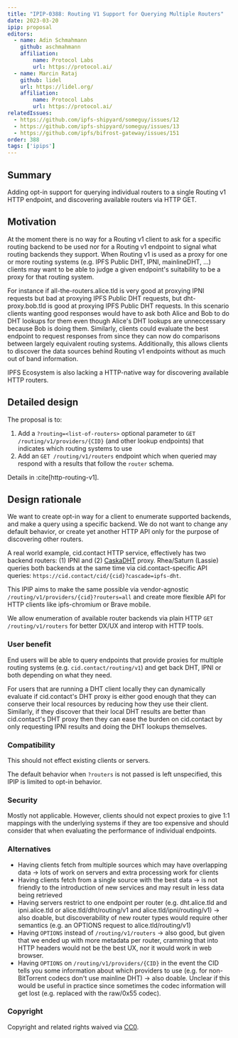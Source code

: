 ```yaml
---
title: "IPIP-0388: Routing V1 Support for Querying Multiple Routers"
date: 2023-03-20
ipip: proposal
editors:
  - name: Adin Schmahmann
    github: aschmahmann
    affiliation:
        name: Protocol Labs
        url: https://protocol.ai/
  - name: Marcin Rataj
    github: lidel
    url: https://lidel.org/
    affiliation:
        name: Protocol Labs
        url: https://protocol.ai/
relatedIssues:
  - https://github.com/ipfs-shipyard/someguy/issues/12
  - https://github.com/ipfs-shipyard/someguy/issues/13
  - https://github.com/ipfs/bifrost-gateway/issues/151
order: 388
tags: ['ipips']
---
```


## Summary

Adding opt-in support for querying individual routers to a single Routing v1 HTTP endpoint,
and discovering available  routers via HTTP GET.

## Motivation

At the moment there is no way for a Routing v1 client to ask for a specific routing backend to be used nor for a Routing v1 endpoint to signal what routing backends they support. When Routing v1 is used as a proxy for one or more routing systems (e.g. IPFS Public DHT, IPNI, mainlineDHT, ...) clients may want to be able to judge a given endpoint's suitability to be a proxy for that routing system.

For instance if all-the-routers.alice.tld is very good at proxying IPNI requests but bad at proxying IPFS Public DHT requests, but dht-proxy.bob.tld is good at proxying IPFS Public DHT requests. In this scenario clients wanting good responses would have to ask both Alice and Bob to do DHT lookups for them even though Alice's DHT lookups are unneccessary because Bob is doing them. Similarly, clients could evaluate the best endpoint to request responses from since they can now do comparisons between largely equivalent routing systems. Additionally, this allows clients to discover the data sources behind Routing v1 endpoints without as much out of band information.

IPFS Ecosystem is also lacking a HTTP-native way for discovering available HTTP routers.

## Detailed design

The proposal is to:
1. Add a `?routing=<list-of-routers>` optional parameter to `GET /routing/v1/providers/{CID}` (and other lookup endpoints) that indicates which routing systems to use
2. Add an `GET /routing/v1/routers` endpoint which when queried may respond with a results that follow the `router` schema.

Details in :cite[http-routing-v1].

## Design rationale

We want to create opt-in way for a client to enumerate supported backends, and make a query using a specific backend.
We do not want to change any default behavior, or create yet another HTTP API only for the purpose of discovering other routers.

A real world example, cid.contact HTTP service, effectively has two backend routers: (1) IPNI and (2) [CaskaDHT](https://github.com/ipni/caskadht) proxy.
Rhea/Saturn (Lassie) queries both backends at the same time via cid.contact-specific API queries: `https://cid.contact/cid/{cid}?cascade=ipfs-dht`.

This IPIP aims to make the same possible via vendor-agnostic `/routing/v1/providers/{cid}?routers=all` and create more flexible API for HTTP clients like ipfs-chromium or Brave mobile.

We allow enumeration of available router backends via plain HTTP `GET /routing/v1/routers` for better DX/UX and interop with HTTP tools.

### User benefit

End users will be able to query endpoints that provide proxies for multiple routing systems (e.g. `cid.contact/routing/v1`) and get back DHT, IPNI or both depending on what they need.

For users that are running a DHT client locally they can dynamically evaluate if cid.contact's DHT proxy is either good enough that they can conserve their local resources by reducing how they use their client. Similarly, if they discover that their local DHT results are better than cid.contact's DHT proxy then they can ease the burden on cid.contact by only requesting IPNI results and doing the DHT lookups themselves.

### Compatibility

This should not effect existing clients or servers.

The default behavior when `?routers` is not passed is left unspecified, this IPIP is limited to opt-in behavior.

### Security

Mostly not applicable. However, clients should not expect proxies to give 1:1 mappings with the underlying systems if they are too expensive and should consider that when evaluating the performance of individual endpoints.

### Alternatives

- Having clients fetch from multiple sources which may have overlapping data -> lots of work on servers and extra processing work for clients
- Having clients fetch from a single source with the best data -> is not friendly to the introduction of new services and may result in less data being retrieved
- Having servers restrict to one endpoint per router (e.g. dht.alice.tld and ipni.alice.tld or alice.tld/dht/routing/v1 and alice.tld/ipni/routing/v1) -> also doable, but discoverability of new router types would require other semantics (e.g. an OPTIONS request to alice.tld/routing/v1)
- Having `OPTIONS` instead of `/routing/v1/routers` -> also good, but given that we ended up with more metadata per router, cramming that into HTTP headers would not be the best UX, nor it would work in web browser.
- Having `OPTIONS` on `/routing/v1/providers/{CID}` in the event the CID tells you some information about which providers to use (e.g. for non-BitTorrent codecs don't use mainline DHT) -> also doable. Unclear if this would be useful in practice since sometimes the codec information will get lost (e.g. replaced with the raw/0x55 codec).

### Copyright

Copyright and related rights waived via [CC0](https://creativecommons.org/publicdomain/zero/1.0/).
